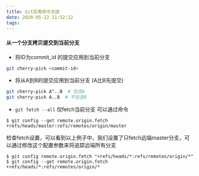 ```yaml
---
title: Git实用命令总结
date: 2020-05-22 11:52:12
tags:
---
```


#### 从一个分支拷贝提交到当前分支

- 将ID为commit_id 的提交应用到当前分支
``` bash
git cherry-pick <commit-id>  
```

- 将从A到B的提交应用到当前分支 (A比B先提交)
``` bash
git cherry-pick A^..B  # 包含A
git cherry-pick A..B  # 不包含A
```

- `git fetch --all` 仅fetch当前分支
可以通过命令
```
$ git config --get remote.origin.fetch
+refs/heads/master:refs/remotes/origin/master
```
检查fetch设置，可以看到以上例子中，我们设置了只fetch远端master分支，可以通过修改这个配置参数来将追踪远端所有分支
```
$ git config remote.origin.fetch "+refs/heads/*:refs/remotes/origin/*"
$ git config --get remote.origin.fetch
+refs/heads/*:refs/remotes/origin/*
```
